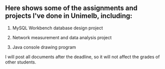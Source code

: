 ## Here shows some of the assignments and projects I've done in Unimelb, including:

1. MySQL Workbench database design project

1. Network measurement and data analysis project

1. Java console drawing program

I will post all documents after the deadline, so it will not affect the grades of other students.
